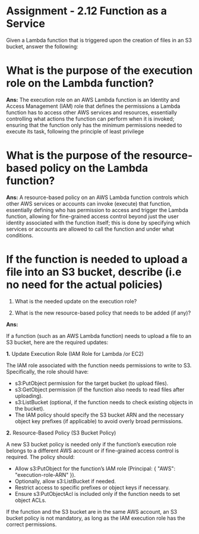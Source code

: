 # Assignment - 2.12 Function as a Service

Given a Lambda function that is triggered upon the creation of files in an S3 bucket, answer the following:

# What is the purpose of the execution role on the Lambda function? 

**Ans:** The execution role on an AWS Lambda function is an Identity and Access Management (IAM) role that defines the permissions a Lambda function has to access other AWS services and resources, essentially controlling what actions the function can perform when it is invoked; ensuring that the function only has the minimum permissions needed to execute its task, following the principle of least privilege

# What is the purpose of the resource-based policy on the Lambda function?

**Ans:** A resource-based policy on an AWS Lambda function controls which other AWS services or accounts can invoke (execute) that function, essentially defining who has permission to access and trigger the Lambda function, allowing for fine-grained access control beyond just the user identity associated with the function itself; this is done by specifying which services or accounts are allowed to call the function and under what conditions. 

# If the function is needed to upload a file into an S3 bucket, describe (i.e no need for the actual policies)
1. What is the needed update on the execution role?

2. What is the new resource-based policy that needs to be added (if any)?

**Ans:** 

If a function (such as an AWS Lambda function) needs to upload a file to an S3 bucket, here are the required updates:

**1.** Update Execution Role (IAM Role for Lambda /or EC2)

The IAM role associated with the function needs permissions to write to S3. Specifically, the role should have:
- s3:PutObject permission for the target bucket (to upload files).
- s3:GetObject permission (if the function also needs to read files after uploading).
- s3:ListBucket (optional, if the function needs to check existing objects in the bucket).
- The IAM policy should specify the S3 bucket ARN and the necessary object key prefixes (if applicable) to avoid overly broad permissions.

**2.** Resource-Based Policy (S3 Bucket Policy)

A new S3 bucket policy is needed only if the function’s execution role belongs to a different AWS account or if fine-grained access control is required. The policy should:
- Allow s3:PutObject for the function’s IAM role (Principal: { "AWS": "execution-role-ARN" }).
- Optionally, allow s3:ListBucket if needed.
- Restrict access to specific prefixes or object keys if necessary.
- Ensure s3:PutObjectAcl is included only if the function needs to set object ACLs.

If the function and the S3 bucket are in the same AWS account, an S3 bucket policy is not mandatory, as long as the IAM execution role has the correct permissions.
